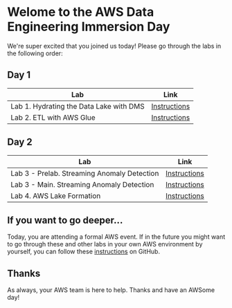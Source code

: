 # Welome to the AWS Data Engineering Immersion Day

We're super excited that you joined us today! Please go through the labs in the following order:

## Day 1
| Lab  | Link |
| ------------- | ------------- |
| Lab 1. Hydrating the Data Lake with DMS | [Instructions](https://github.com/iizotov/data-engineering-immersion-day/raw/master/pdf/Lab%201.%20Hydrating%20the%20Data%20Lake%20with%20DMS.pdf)  |
| Lab 2. ETL with AWS Glue  | [Instructions](https://github.com/iizotov/data-engineering-immersion-day/raw/master/pdf/Lab%202.%20ETL%20with%20AWS%20Glue.pdf) | 


## Day 2

| Lab  | Link |
| ------------- | ------------- |
| Lab 3 - Prelab. Streaming Anomaly Detection  | [Instructions](https://github.com/iizotov/data-engineering-immersion-day/raw/master/pdf/Lab%203%20-%20Prelab.%20Streaming%20Anomaly%20Detection.pdf) |
| Lab 3 - Main. Streaming Anomaly Detection  | [Instructions](https://github.com/iizotov/data-engineering-immersion-day/raw/master/pdf/Lab%203%20-%20Main.%20Streaming%20Anomaly%20Detection.pdf) |
| Lab 4. AWS Lake Formation  | [Instructions](https://github.com/iizotov/data-engineering-immersion-day/raw/master/pdf/Lab%204.%20AWS%20Lake%20Formation.pdf) |


## If you want to go deeper...
Today, you are attending a formal AWS event. If in the future you might want to go through these and other labs in your own AWS environment by yourself, you can follow these [instructions](https://github.com/aws-samples/data-engineering-for-aws-immersion-day) on GitHub.


## Thanks
As always, your AWS team is here to help. Thanks and have an AWSome day!